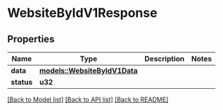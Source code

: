 # WebsiteByIdV1Response

## Properties

Name | Type | Description | Notes
------------ | ------------- | ------------- | -------------
**data** | [**models::WebsiteByIdV1Data**](WebsiteByIdV1Data.md) |  | 
**status** | **u32** |  | 

[[Back to Model list]](../README.md#documentation-for-models) [[Back to API list]](../README.md#documentation-for-api-endpoints) [[Back to README]](../README.md)


